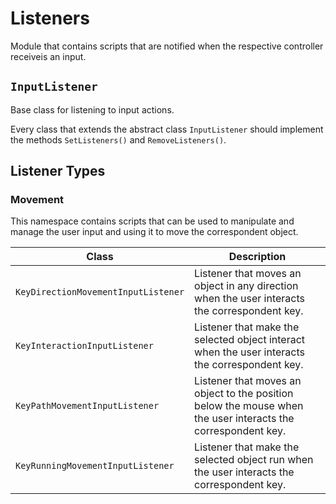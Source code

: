 # Listeners

Module that contains scripts that are notified when the respective controller receiveis an input.

## `InputListener`

Base class for listening to input actions.

Every class that extends the abstract class `InputListener` should implement the methods `SetListeners()` and `RemoveListeners()`.

## Listener Types

### Movement

This namespace contains scripts that can be used to manipulate and manage the user input and using it to move the correspondent object.

|Class|Description|
|---|---|
|`KeyDirectionMovementInputListener`|Listener that moves an object in any direction when the user interacts the correspondent key.|
|`KeyInteractionInputListener`|Listener that make the selected object interact when the user interacts the correspondent key.|
|`KeyPathMovementInputListener`|Listener that moves an object to the position below the mouse when the user interacts the correspondent key.|
|`KeyRunningMovementInputListener`|Listener that make the selected object run when the user interacts the correspondent key.|

